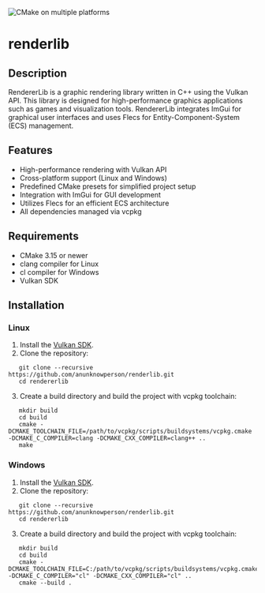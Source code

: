 ![CMake on multiple platforms](https://github.com/anunknowperson/renderlib/actions/workflows/cmake-multi-platform.yml/badge.svg)

# renderlib

## Description

RendererLib is a graphic rendering library written in C++ using the Vulkan API. This library is designed for high-performance graphics applications such as games and visualization tools. RendererLib integrates ImGui for graphical user interfaces and uses Flecs for Entity-Component-System (ECS) management.

## Features

- High-performance rendering with Vulkan API
- Cross-platform support (Linux and Windows)
- Predefined CMake presets for simplified project setup
- Integration with ImGui for GUI development
- Utilizes Flecs for an efficient ECS architecture
- All dependencies managed via vcpkg

## Requirements

- CMake 3.15 or newer
- clang compiler for Linux
- cl compiler for Windows
- Vulkan SDK

## Installation

### Linux

1. Install the [Vulkan SDK](https://vulkan.lunarg.com/sdk/home).
2. Clone the repository:

``` 
   git clone --recursive https://github.com/anunknowperson/renderlib.git
   cd rendererlib
```

3. Create a build directory and build the project with vcpkg toolchain:

```
   mkdir build
   cd build
   cmake -DCMAKE_TOOLCHAIN_FILE=/path/to/vcpkg/scripts/buildsystems/vcpkg.cmake -DCMAKE_C_COMPILER=clang -DCMAKE_CXX_COMPILER=clang++ ..
   make
```

### Windows

1. Install the [Vulkan SDK](https://vulkan.lunarg.com/sdk/home).
2. Clone the repository:

```
   git clone --recursive https://github.com/anunknowperson/renderlib.git
   cd rendererlib
```

3. Create a build directory and build the project with vcpkg toolchain:

```
   mkdir build
   cd build
   cmake -DCMAKE_TOOLCHAIN_FILE=C:/path/to/vcpkg/scripts/buildsystems/vcpkg.cmake -DCMAKE_C_COMPILER="cl" -DCMAKE_CXX_COMPILER="cl" ..
   cmake --build .
```
